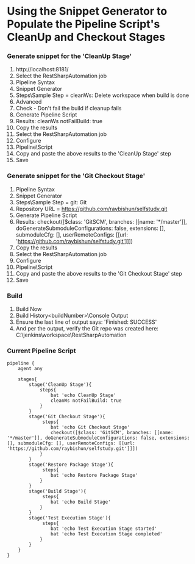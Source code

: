 # Using the Snippet Generator to Populate the Pipeline Script's CleanUp and Checkout Stages

### Generate snippet for the 'CleanUp Stage'
1. http://localhost:8181/
2. Select the RestSharpAutomation job
3. Pipeline Syntax
4. Snippet Generator
5. Steps\Sample Step = cleanWs: Delete workspace when build is done
6. Advanced
7. Check - Don't fail the build if cleanup fails
8. Generate Pipeline Script
9. Results: cleanWs notFailBuild: true
10. Copy the results
11. Select the RestSharpAutomation job
10. Configure
11. Pipeline\Script
12. Copy and paste the above results to the 'CleanUp Stage' step
13. Save

### Generate snippet for the 'Git Checkout Stage'
1. Pipeline Syntax
2. Snippet Generator
3. Steps\Sample Step = git: Git
5. Repository URL = https://github.com/raybishun/selfstudy.git
6. Generate Pipeline Script
7. Results: checkout([$class: 'GitSCM', branches: [[name: '*/master']], doGenerateSubmoduleConfigurations: false, extensions: [], submoduleCfg: [], userRemoteConfigs: [[url: 'https://github.com/raybishun/selfstudy.git']]])
8. Copy the results
9. Select the RestSharpAutomation job
10. Configure
11. Pipeline\Script
12. Copy and paste the above results to the 'Git Checkout Stage' step
13. Save

### Build
1. Build Now
2. Build History\<buildNumber>\Console Output
3. Ensure the last line of output says: 'Finished: SUCCESS'
4. And per the output, verify the Git repo was created here: C:\jenkins\workspace\RestSharpAutomation

### Current Pipeline Script
```
pipeline {
    agent any
    
    stages{
        stage('CleanUp Stage'){
            steps{
                bat 'echo CleanUp Stage'
                cleanWs notFailBuild: true
            }
        }
        stage('Git Checkout Stage'){
             steps{
                bat 'echo Git Checkout Stage'
                checkout([$class: 'GitSCM', branches: [[name: '*/master']], doGenerateSubmoduleConfigurations: false, extensions: [], submoduleCfg: [], userRemoteConfigs: [[url: 'https://github.com/raybishun/selfstudy.git']]])
            }
        }
        stage('Restore Package Stage'){
             steps{
                bat 'echo Restore Package Stage'
            }
        }
        stage('Build Stage'){
             steps{
                bat 'echo Build Stage'
            }
        }
        stage('Test Execution Stage'){
             steps{
                bat 'echo Test Execution Stage started'
                bat 'echo Test Execution Stage completed'
            }
        }
    }
}
``` 
